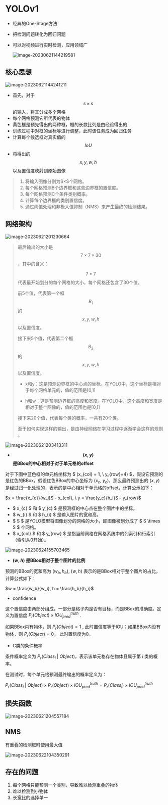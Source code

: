 # YOLOv1

- 经典的One-Stage方法

- 把检测问题转化为回归问题

- 可以对视频进行实时检测，应用领域广

    ![image-20230621144219581](./.assets/image-20230621144219581.png)



## 核心思想

![image-20230621144241211](./.assets/image-20230621144241211.png)

- 首先，对于 $$s \times s$$ 的输入，将其分成多个网格
- 每个网格预测它所代表的物体 
- 黄色框是预先得出的两种框，框的长款比列是由经验得出的
- 训练过程中对框的坐标等进行调整，此时该任务成为回归任务
- 计算每个候选框对真实值的 $$IoU$$
- 将得出的 $$x, y, w, h$$ 以及置信度映射到原始图像

> 1. 将输入图像分割为S×S个网格。
> 2. 每个网格预测B个边界框和这些边界框的置信度。
> 3. 每个网格预测C个条件类别概率。
> 4. 计算每个边界框的类别置信度。
> 5. 通过阈值处理和非极大值抑制（NMS）来产生最终的检测结果。



## 网络架构

![image-20230621201230664](./.assets/image-20230621201230664.png)

>  最后输出的大小是 $$7 \times 7 \times 30$$，其中的含义：
>
>  $$7*7$$ 代表最开始划分的每个网格的大小，每个网格还包含了30个值。
>
>  前5个值，代表第一个框$$B_{1}$$的 $$x, y, w, h$$ 以及置信度。
>
>  接下来5个值，代表第二个框$$B_{2}$$的 $$x, y, w, h$$ 以及置信度。
>
>  - x和y：这是预测边界框的中心点的坐标。在YOLO中，这个坐标是相对于每个网格单元的，值的范围是[0,1]
>
>  - h和w：这是预测边界框的高度和宽度。在YOLO中，这个高度和宽度是相对于整个图像的，值的范围也是[0,1]
>
>  接下来20个值，代表每个类的概率，一共有20个类。
>
>  至于如何实现这样的输出，是由神经网络在学习过程中逐渐学会这样的规则  。

![image-20230621203413311](./.assets/image-20230621203413311.png)

- **$$(x, y)$$ 是BBox的中心相对于对于单元格的offset**

对于下图中蓝色框的单元格坐标为 $ (x_{col} = 1, \  y_{row}=4) $，假设它预测的是红色的BBox，假设红色BBox的中心坐标为  $(x_{c}, \  y_{c})$，那么最终预测出的 $(x, y)$ 是经过归一化处理的，表示的是中心相对于单元格的offset，计算公示如下：

$x = \frac{x_{c}}{w_i}S - x_{col}, \ y = \frac{y_c}{h_i}S - y_{row}$

-  $ x_{c} $ 和 $ y_{c} $ 是预测框的中心点在整个图片中的坐标。
-  $ w_{i} $ 和 $ h_{i} $ 是输入图片的宽和高。
-  $ S $ 是YOLO模型将图像划分的网格的大小，即图像被划分成了 $ S \times S $ 个网格。
-  $ x_{col} $ 和 $ y_{row} $ 是指当前网格在网格系统中的列索引和行索引（索引从0开始）。

![image-20230624155703465](./.assets/image-20230624155703465.png)

- **$(w, h)$ 是BBox相对于整个图片的比例**

 预测的BBox的宽和高为 $(w_b, h_b)$, $(w, h)$ 表示的是BBox相对于整个图片的占比，计算公式如下：

$w = \frac{w_b}{w_i}, h = \frac{h_b}{h_i}$

- confidence

这个置信度由两部分组成，一部分是格子内是否有目标，而是BBox的准确度。定义为置信度 $P_{r}(Object) \times IOU_{pred}^{truth}$ .

如果BBox内有物体，则 $P_r(Object) = 1$ , 此时置信度等于IOU；如果BBox内没有物体，则 $P_r(Object) = 0$， 此时置信度为0。

- C类的条件概率

条件概率定义为 $P_r(Class_i\ | \ Object)$，表示该单元格存在物体且属于第 $i$ 类的概率。

在测试时，每个单元格预测最终输出的概率定义为：

$P_r(Class_i\ |\ Object) \times P_r(Object) \times IOU_{pred}^{truth} = P_r(Class_i) \times IOU_{pred}^{truth}$



## 损失函数

![image-20230621204557184](./.assets/image-20230621204557184.png)



## NMS

有重叠的检测框时使用最大值

![image-20230622104350291](./.assets/image-20230622104350291.png)



## 存在的问题

1. 每个网格只能预测一个类别，导致难以检测重叠的物体
2. 难以检测到小物体
3. 长宽比的选择单一

